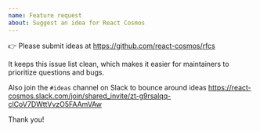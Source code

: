 ```yaml
---
name: Feature request
about: Suggest an idea for React Cosmos
---
```


👉 Please submit ideas at https://github.com/react-cosmos/rfcs

It keeps this issue list clean, which makes it easier for maintainers to prioritize questions and bugs.

Also join the `#ideas` channel on Slack to bounce around ideas https://react-cosmos.slack.com/join/shared_invite/zt-g9rsalqq-clCoV7DWttVvzO5FAAmVAw

Thank you!
